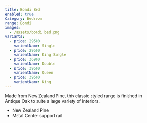 ```yaml
---
title: Bondi Bed
enabled: true
Category: Bedroom
range: Bondi
images:
  - /assets/bondi bed.png
variants:
  - price: 29500
    varientName: Single
  - price: 29500
    varientName: King Single
  - price: 36900
    varientName: Double
  - price: 39500
    varientName: Queen
  - price: 39500
    varientName: King
---
```


Made from New Zealand Pine, this classic styled range is finished in Antique Oak to suite a large variety of interiors.

- New Zealand Pine
- Metal Center support rail
